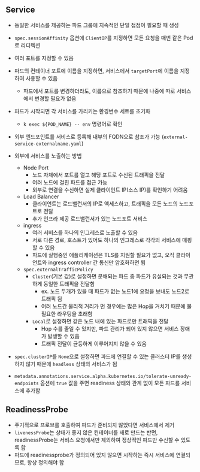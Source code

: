 ## Service
- 동일한 서비스를 제공하는 파드 그룹에 지속적인 단일 접점이 필요할 때 생성
- `spec.sessionAffinity` 옵션에 `ClientIP`를 지정하면 모든 요청을 매번 같은 Pod로 리디렉션
- 여러 포트를 지정할 수 있음
- 파드의 컨테이너 포트에 이름을 지정하면, 서비스에서 `targetPort`에 이름을 지정하여 사용할 수 있음
  - 파드에서 포트를 변경하더라도, 이름으로 참조하기 때문에 나중에 따로 서비스에서 변경할 필요가 없음
- 파드가 시작되면 각 서비스를 가리키는 환경변수 세트를 초기화
  - `k exec ${POD_NAME} -- env` 명령어로 확인
- 외부 엔드포인트를 서비스로 등록해 내부의 FQDN으로 참조가 가능 (`external-service-externalname.yaml`)
- 외부에 서비스를 노출하는 방법
  - Node Port
    - 노드 자체에서 포트를 열고 해당 포트로 수신된 트래픽을 전달
    - 여러 노드에 걸친 파드를 접근 가능
    - 외부로 연결을 수신하면 실제 클라이언트 IP(소스 IP)를 확인하기 어려움
  - Load Balancer
    - 클라이언트는 로드밸런서의 IP로 액세스하고, 트래픽을 모든 노드의 노드포트로 전달
    - 추가 인프라 제공 로드밸런서가 있는 노드포트 서비스
  - ingress
    - 여러 서비스를 하나의 인그레스로 노출할 수 있음
    - 서로 다른 경로, 호스트가 있어도 하나의 인그레스로 각각의 서비스에 매핑할 수 있음
    - 파드에 실행중인 애플리케이션은 TLS를 지원할 필요가 없고, 오직 클라이언트와 ingress controller 간 통신만 암호화하면 됨
  - `spec.externalTrafficPolicy`
    - `Cluster`(기본 값)로 설정하면 분배되는 파드 중 파드가 유실되는 것과 무관하게 동일한 트래픽을 전달함
      - ex. 노드 두개가 있을 때 파드가 없는 노드1에 요청을 보내도 노드2로 트래픽 됨
      - 여러 노드간 물리적 거리가 먼 경우에는 많은 Hop을 거치기 때문에 불필요한 라우팅을 초래함
    - `Local`로 설정하면 같은 노드 내에 있는 파드로만 트래픽을 전달
      - Hop 수를 줄일 수 있지만, 파드 관리가 되어 있지 않으면 서비스 장애가 발생할 수 있음
      - 트래픽 전달이 균등하게 이루어지지 않을 수 있음

- `spec.clusterIP`를 `None`으로 설정하면 파드에 연결할 수 있는 클러스터 IP를 생성하지 않기 때문에 `headless` 상태의 서비스가 됨
- `metadata.annotations.service.alpha.kubernetes.io/tolerate-unready-endpoints` 옵션에 `true` 값을 주면 readiness 상태와 관계 없이 모든 파드를 서비스에 추가함

## ReadinessProbe
- 주기적으로 프로브를 호출하여 파드가 준비되지 않았다면 서비스에서 제거
- `livenessProbe`는 상태가 좋지 않은 컨테이너를 새로 만드는 반면, readinessProbe는 서비스 요청에서만 제외하여 정상적인 파드만 수신할 수 있도록 함
- 파드에 readinessprobe가 정의되어 있지 않으면 시작하는 즉시 서비스에 연결되므로, 항상 정의해야 함
